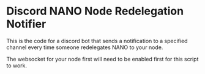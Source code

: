 # Discord NANO Node Redelegation Notifier


This is the code for a discord bot that sends a notification to a specified channel every time someone redelegates NANO to your node. 


The websocket for your node first will need to be enabled first for this script to work.

